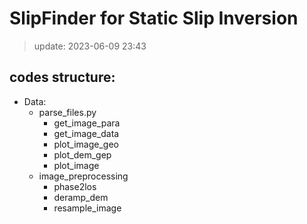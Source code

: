 # SlipFinder for Static Slip Inversion
> update: 2023-06-09 23:43  

## codes structure:

- Data:
  - parse_files.py  
    - get_image_para
    - get_image_data
    - plot_image_geo
    - plot_dem_gep
    - plot_image 
  - image_preprocessing
    - phase2los
    - deramp_dem
    - resample_image





